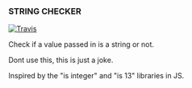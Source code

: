 ### STRING CHECKER

[![Travis](https://img.shields.io/travis/USER/REPO.svg)](https://travis-ci.org/matthewtrask/string-checker)

Check if a value passed in is a string or not. 

Dont use this, this is just a joke.

Inspired by the "is integer" and "is 13" libraries in JS. 
